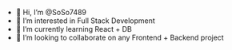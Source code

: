 - 👋 Hi, I’m @SoSo7489
- 👀 I’m interested in Full Stack Development  
- 🌱 I’m currently learning React + DB
- 💞️ I’m looking to collaborate on any Frontend + Backend project

<!---
SoSo7489/SoSo7489 is a ✨ special ✨ repository because its `README.md` (this file) appears on your GitHub profile.
You can click the Preview link to take a look at your changes.
--->
